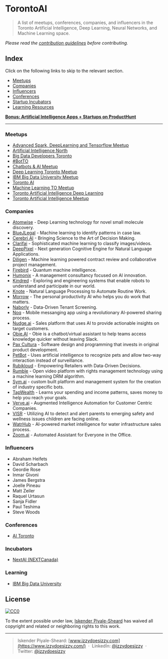 # TorontoAI
> A list of meetups, conferences, companies, and influencers in the Toronto Artificial Intelligence, Deep Learning, Neural Networks, and Machine Learning space.

_Please read the [contribution guidelines](/contributing.md) before contributing._

## Index
Click on the following links to skip to the relevant section.
- [Meetups](#meetups)
- [Companies](#companies)
- [Influencers](#influencers)
- [Conferences](#conferences)
- [Startup Incubators](#incubators)
- [Learning Resources](#learning)  

**[Bonus: Artificial Intelligence Apps + Startups on ProductHunt](https://www.producthunt.com/topics/artificial-intelligence)**

<hr>

### Meetups
- [Advanced Spark, DeepLearning and Tensorflow Meetup](https://www.meetup.com/Advanced-Spark-DeepLearni-ng-and-TensorFlow-Meetup/)
- [Artificial Intelligence North](https://www.meetup.com/AINorth/)
- [Big Data Developers Toronto](https://www.meetup.com/Big-Data-Developers-in-Toronto/)
- [#BotTO](https://www.meetup.com/Bot-TO/)
- [Chatbots & AI Meetup](https://www.meetup.com/Chatbots-and-AI-Meetup/)
- [Deep Learning Toronto Meetup](https://www.meetup.com/Deep-Learning-Toronto-Meetup/)
- [IBM Big Data University Meetup](https://www.meetup.com/BDU-Toronto/)
- [Toronto AI](https://www.meetup.com/Toronto-AI/)
- [Machine Learning TO Meetup](https://www.meetup.com/Machine-Learning-TO-Meetup/events/238345165/)
- [Toronto Artificial Intelligence Deep Learning](https://www.meetup.com/Toronto-Artificial-Intelligence-Deep-Learning/)
- [Toronto Artificial Intelligence Meetup](https://www.meetup.com/Toronto-Artificial-Intelligence-Meetup/)

### Companies
- [Atomwise](http://www.atomwise.com/) - Deep Learning technology for novel small molecule discovery.
- [BlueJLegal](http://www.bluejlegal.com/) - Machine learning to identify patterns in case law.
- [Cerebri AI](https://cerebri.com/) - Bringing Science to the Art of Decision Making.
- [Clarifai](https://clarifai.com/) - Sophisticated machine learning to classify images/videos.
- [DeepPixel](http://www.deeppixel.ai/) - Next generation Cognitive Engine for Natural Language Applications.
- [Diligen](https://www.diligensoftware.com/) - Machine learning powered contract review and collaborative project management.
- [Firebird](https://angel.co/project-firebird) - Quantum machine intelligence.
- [Humonix](http://humonix.com/) - A management consultancy focused on AI innovation.
- [Kindred](https://www.kindred.ai/) - Exploring and engineering systems that enable robots to understand and participate in our world.
- [Knote](https://knote.me/) - Natural Language Processing to Automate Routine Work.
- [Morrow](http://www.morrow.co/) - The personal productivity AI who helps you do work that matters.
- [Naborly](https://naborly.co/) - Data-Driven Tenant Screening.
- [Noq](http://www.thenoq.com/) - Mobile messanging app using a revolutionary AI-powered sharing process.
- [Nudge.ai](http://www.nudge.ai/) - Sales platform that uses AI to provide actionable insights on target customers.
- [Obie.AI](https://obie.ai/) - Obie is a chatbot/virtual assistant to help teams access knowledge quicker without leaving Slack.
- [Pax Cultura](https://paxculturastudios.com/) - Software design and programming that invests in original product development.
- [PetBot](http://petbot.com/) - Uses artificial intelligence to recognize pets and allow two-way interaction instead of surveillance.
- [Rubikloud](http://rubikloud.com/) - Empowering Retailers with Data-Driven Decisions.
- [Rumble](http://rumble.com) - Open video platform with rights management technology using a machine learning DRM algorithm.
- [Sym.ai](http://sym.ai) - custom built platform and management system for the creation of industry specific bots.
- [TapWealth](http://tapwealth.co/) - Learns your spending and income patterns, saves money to help you reach your goals.
- [Verve.ai](http://verve.ai) - Augmented Intelligence Automation for Customer Centric Companies.
- [VISR](http://visr.co) - Utilizing AI to detect and alert parents to emerging safety and wellness issues children are facing online.
- [WatrHub](http://www.watrhub.com/) - AI-powered market intelligence for water infrastructure sales process.
- [Zoom.ai](http://zoom.ai) - Automated Assistant for Everyone in the Office.

### Influencers
- Abraham Heifets
- David Scharbach
- Geordie Rose
- Inmar Givoni
- James Bergstra
- Joelle Pineau
- Matt Zeiler
- Raquel Urtasun
- Sanja Fidler
- Paul Teshima
- Steve Woods

### Conferences	
- [AI Toronto](http://www.aitoronto.org/)	

### Incubators
- [NextAI (NEXTCanada)](http://www.nextai.com/)

### Learning
- [IBM Big Data University](https://bigdatauniversity.com/)

## License

[![CC0](http://mirrors.creativecommons.org/presskit/buttons/88x31/svg/cc-zero.svg)](https://creativecommons.org/publicdomain/zero/1.0/)

To the extent possible under law, [Iskender Piyale-Sheard](http://izzydoesizzy.com) has waived all copyright and related or neighboring rights to this work.

----
> Iskender Piyale-Sheard: [www.izzydoesizzy.com](https://www.izzydoesizzy.com/) &nbsp;&middot;&nbsp;
> LinkedIn: [@izzydoesizzy](https://www.linkedin.com/in/izzydoesizzy) &nbsp;&middot;&nbsp;
> Twitter: [@izzydoesizzy](https://twitter.com/izzydoesizzy)
